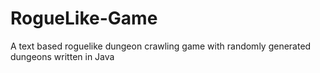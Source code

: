 # RogueLike-Game
A text based roguelike dungeon crawling game with randomly generated dungeons written in Java
